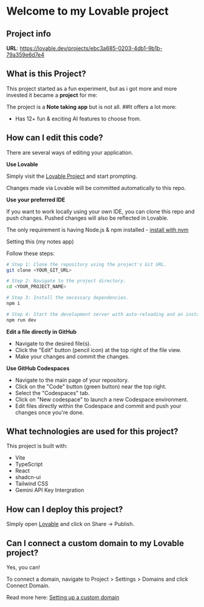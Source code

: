 # Welcome to my Lovable project

## Project info

**URL**: https://lovable.dev/projects/ebc3a685-0203-4db1-9b1b-79a359e6d7e4

## What is this Project?
This project started as a fun experiment, but as i got more and more invested it became a **project** for me:

The project is a **Note taking app** but is not all.
##It offers a lot more:

- Has 12+ fun & exciting AI features to choose from.

## How can I edit this code?

There are several ways of editing your application.

**Use Lovable**

Simply visit the [Lovable Project](https://lovable.dev/projects/ebc3a685-0203-4db1-9b1b-79a359e6d7e4) and start prompting.

Changes made via Lovable will be committed automatically to this repo.

**Use your preferred IDE**

If you want to work locally using your own IDE, you can clone this repo and push changes. Pushed changes will also be reflected in Lovable.

The only requirement is having Node.js & npm installed - [install with nvm](https://github.com/nvm-sh/nvm#installing-and-updating)

Setting this (my notes app)

Follow these steps:

```sh
# Step 1: Clone the repository using the project's Git URL.
git clone <YOUR_GIT_URL>

# Step 2: Navigate to the project directory.
cd <YOUR_PROJECT_NAME>

# Step 3: Install the necessary dependencies.
npm i

# Step 4: Start the development server with auto-reloading and an instant preview.
npm run dev
```

**Edit a file directly in GitHub**

- Navigate to the desired file(s).
- Click the "Edit" button (pencil icon) at the top right of the file view.
- Make your changes and commit the changes.

**Use GitHub Codespaces**

- Navigate to the main page of your repository.
- Click on the "Code" button (green button) near the top right.
- Select the "Codespaces" tab.
- Click on "New codespace" to launch a new Codespace environment.
- Edit files directly within the Codespace and commit and push your changes once you're done.

## What technologies are used for this project?

This project is built with:

- Vite
- TypeScript
- React
- shadcn-ui
- Tailwind CSS
- Gemini API Key Intergration

## How can I deploy this project?

Simply open [Lovable](https://lovable.dev/projects/ebc3a685-0203-4db1-9b1b-79a359e6d7e4) and click on Share -> Publish.

## Can I connect a custom domain to my Lovable project?

Yes, you can!

To connect a domain, navigate to Project > Settings > Domains and click Connect Domain.

Read more here: [Setting up a custom domain](https://docs.lovable.dev/tips-tricks/custom-domain#step-by-step-guide)
